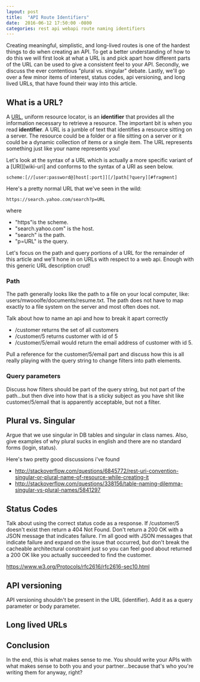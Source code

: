 ```yaml
---
layout: post
title:  "API Route Identifiers"
date:  2016-06-12 17:50:00 -0800
categories: rest api webapi route naming identifiers
---
```


Creating meaningful, simplistic, and long-lived routes is one of the hardest things to do when creating an API.  To get a better understanding of how to do this we will first look at what a URL is and pick apart how different parts of the URL can be used to give a consistent feel to your API.  Secondly, we discuss the ever contentious "plural vs. singular" debate.  Lastly, we'll go over a few minor items of interest, status codes, api versioning, and long lived URLs, that have found their way into this article.

## What is a URL?

A [URL][wiki-url], uniform resource locator, is an **identifier** that provides all the information necessary to retrieve a resource.  The important bit is when you read **identifier**.  A URL is a jumble of text that identifies a resource sitting on a server.  The resource could be a folder or a file sitting on a server or it could be a dynamic collection of items or a single item.  The URL represents something just like your name represents you!

Let's look at the syntax of a URL which is actually a more specific variant of a [URI][wiki-uri] and conforms to the syntax of a URI as seen below.

	scheme:[//[user:password@]host[:port]][/]path[?query][#fragment]

Here's a pretty normal URL that we've seen in the wild:

	https://search.yahoo.com/search?p=URL

where

* "https"is the scheme.
* "search.yahoo.com" is the host.
* "search" is the path.
* "p=URL" is the query.

Let's focus on the path and query portions of a URL for the remainder of this article and we'll hone in on URLs with respect to a web api.  Enough with this generic URL description crud!  

### Path

The path generally looks like the path to a file on your local computer, like: users/mwooolfe/documents/resume.txt.  The path does not have to map exactly to a file system on the server and most often does not.

Talk about how to name an api and how to break it apart correctly
* /customer returns the set of all customers
* /customer/5 returns customer with id of 5
* /customer/5/email would return the email address of customer with id 5.

Pull a reference for the customer/5/email part and discuss how this is all really playing with the query string to change filters into path elements.

### Query parameters

Discuss how filters should be part of the query string, but not part of the path...but then dive into how that is a sticky subject as you have shit like customer/5/email that is apparently acceptable, but not a filter.


## Plural vs. Singular

Argue that we use singular in DB tables and singular in class names.  Also, give examples of why plural sucks in english and there are no standard forms (login, status).

Here's two pretty good discussions i've found
* http://stackoverflow.com/questions/6845772/rest-uri-convention-singular-or-plural-name-of-resource-while-creating-it
* http://stackoverflow.com/questions/338156/table-naming-dilemma-singular-vs-plural-names/5841297

## Status Codes

Talk about using the correct status code as a response.  If /customer/5 doesn't exist then return a 404 Not Found.  Don't return a 200 OK with a JSON message that indicates failure.  I'm all good with JSON messages that indicate failure and expand on the issue that occurred, but don't break the cacheable architectural constraint just so you can feel good about returned a 200 OK like you actually succeeded to find the customer.

https://www.w3.org/Protocols/rfc2616/rfc2616-sec10.html

## API versioning

API versioning shouldn't be present in the URL (identifier).  Add it as a query parameter or body parameter.

## Long lived URLs



## Conclusion

In the end, this is what makes sense to me.  You should write your APIs with what makes sense to both you and your partner...because that's who you're writing them for anyway, right?

[wiki-url]: https://en.wikipedia.org/wiki/Uniform_Resource_Locator		"URL"
[wiki-url]: https://en.wikipedia.org/wiki/Uniform_Resource_Identifier	"URI"